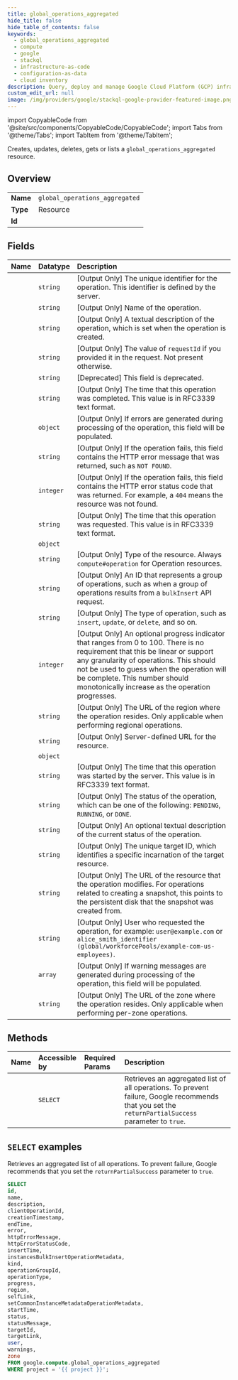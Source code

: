 ```yaml
---
title: global_operations_aggregated
hide_title: false
hide_table_of_contents: false
keywords:
  - global_operations_aggregated
  - compute
  - google
  - stackql
  - infrastructure-as-code
  - configuration-as-data
  - cloud inventory
description: Query, deploy and manage Google Cloud Platform (GCP) infrastructure and resources using SQL
custom_edit_url: null
image: /img/providers/google/stackql-google-provider-featured-image.png
---
```


import CopyableCode from '@site/src/components/CopyableCode/CopyableCode';
import Tabs from '@theme/Tabs';
import TabItem from '@theme/TabItem';

Creates, updates, deletes, gets or lists a <code>global_operations_aggregated</code> resource.

## Overview
<table><tbody>
<tr><td><b>Name</b></td><td><code>global_operations_aggregated</code></td></tr>
<tr><td><b>Type</b></td><td>Resource</td></tr>
<tr><td><b>Id</b></td><td><CopyableCode code="google.compute.global_operations_aggregated" /></td></tr>
</tbody></table>

## Fields
| Name | Datatype | Description |
|:-----|:---------|:------------|
| <CopyableCode code="id" /> | `string` | [Output Only] The unique identifier for the operation. This identifier is defined by the server. |
| <CopyableCode code="name" /> | `string` | [Output Only] Name of the operation. |
| <CopyableCode code="description" /> | `string` | [Output Only] A textual description of the operation, which is set when the operation is created. |
| <CopyableCode code="clientOperationId" /> | `string` | [Output Only] The value of `requestId` if you provided it in the request. Not present otherwise. |
| <CopyableCode code="creationTimestamp" /> | `string` | [Deprecated] This field is deprecated. |
| <CopyableCode code="endTime" /> | `string` | [Output Only] The time that this operation was completed. This value is in RFC3339 text format. |
| <CopyableCode code="error" /> | `object` | [Output Only] If errors are generated during processing of the operation, this field will be populated. |
| <CopyableCode code="httpErrorMessage" /> | `string` | [Output Only] If the operation fails, this field contains the HTTP error message that was returned, such as `NOT FOUND`. |
| <CopyableCode code="httpErrorStatusCode" /> | `integer` | [Output Only] If the operation fails, this field contains the HTTP error status code that was returned. For example, a `404` means the resource was not found. |
| <CopyableCode code="insertTime" /> | `string` | [Output Only] The time that this operation was requested. This value is in RFC3339 text format. |
| <CopyableCode code="instancesBulkInsertOperationMetadata" /> | `object` |  |
| <CopyableCode code="kind" /> | `string` | [Output Only] Type of the resource. Always `compute#operation` for Operation resources. |
| <CopyableCode code="operationGroupId" /> | `string` | [Output Only] An ID that represents a group of operations, such as when a group of operations results from a `bulkInsert` API request. |
| <CopyableCode code="operationType" /> | `string` | [Output Only] The type of operation, such as `insert`, `update`, or `delete`, and so on. |
| <CopyableCode code="progress" /> | `integer` | [Output Only] An optional progress indicator that ranges from 0 to 100. There is no requirement that this be linear or support any granularity of operations. This should not be used to guess when the operation will be complete. This number should monotonically increase as the operation progresses. |
| <CopyableCode code="region" /> | `string` | [Output Only] The URL of the region where the operation resides. Only applicable when performing regional operations. |
| <CopyableCode code="selfLink" /> | `string` | [Output Only] Server-defined URL for the resource. |
| <CopyableCode code="setCommonInstanceMetadataOperationMetadata" /> | `object` |  |
| <CopyableCode code="startTime" /> | `string` | [Output Only] The time that this operation was started by the server. This value is in RFC3339 text format. |
| <CopyableCode code="status" /> | `string` | [Output Only] The status of the operation, which can be one of the following: `PENDING`, `RUNNING`, or `DONE`. |
| <CopyableCode code="statusMessage" /> | `string` | [Output Only] An optional textual description of the current status of the operation. |
| <CopyableCode code="targetId" /> | `string` | [Output Only] The unique target ID, which identifies a specific incarnation of the target resource. |
| <CopyableCode code="targetLink" /> | `string` | [Output Only] The URL of the resource that the operation modifies. For operations related to creating a snapshot, this points to the persistent disk that the snapshot was created from. |
| <CopyableCode code="user" /> | `string` | [Output Only] User who requested the operation, for example: `user@example.com` or `alice_smith_identifier (global/workforcePools/example-com-us-employees)`. |
| <CopyableCode code="warnings" /> | `array` | [Output Only] If warning messages are generated during processing of the operation, this field will be populated. |
| <CopyableCode code="zone" /> | `string` | [Output Only] The URL of the zone where the operation resides. Only applicable when performing per-zone operations. |

## Methods
| Name | Accessible by | Required Params | Description |
|:-----|:--------------|:----------------|:------------|
| <CopyableCode code="aggregated_list" /> | `SELECT` | <CopyableCode code="project" /> | Retrieves an aggregated list of all operations. To prevent failure, Google recommends that you set the `returnPartialSuccess` parameter to `true`. |

## `SELECT` examples

Retrieves an aggregated list of all operations. To prevent failure, Google recommends that you set the `returnPartialSuccess` parameter to `true`.

```sql
SELECT
id,
name,
description,
clientOperationId,
creationTimestamp,
endTime,
error,
httpErrorMessage,
httpErrorStatusCode,
insertTime,
instancesBulkInsertOperationMetadata,
kind,
operationGroupId,
operationType,
progress,
region,
selfLink,
setCommonInstanceMetadataOperationMetadata,
startTime,
status,
statusMessage,
targetId,
targetLink,
user,
warnings,
zone
FROM google.compute.global_operations_aggregated
WHERE project = '{{ project }}'; 
```
